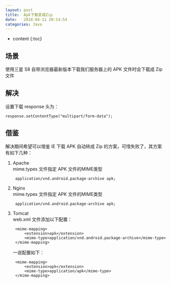 ```yaml
---
layout: post
title:  Apk下载变成Zip
date:   2018-04-11 20:14:54
categories: Java
---
```


* content
{:toc}

## 场景

使用三星 S8 自带浏览器最新版本下载我们服务器上的 APK 文件时会下载成 Zip 文件

## 解决

设置下载 response 头为：

	response.setContentType("multipart/form-data");

## 借鉴

解决期间希望可以借鉴 IE 下载 APK 自动转成 Zip 的方案，可惜失败了，其方案有如下几种：  

1. Apache  
	mime.types 文件指定 APK 文件的MIME类型

		application/vnd.android.package-archive	apk;
		
2. Nginx  
	mime.types 文件指定 APK 文件的MIME类型

		application/vnd.android.package-archive	apk;

3. Tomcat  
	web.xml 文件添加以下配置：

		<mime-mapping>
			<extension>apk</extension>  
			<mime-type>application/vnd.android.package-archive</mime-type>  
		</mime-mapping>
	
	一说配置如下：
	
		<mime-mapping>   
    		<extension>apk</extension>   
    		<mime-type>application/apk</mime-type>   
		</mime-mapping> 

